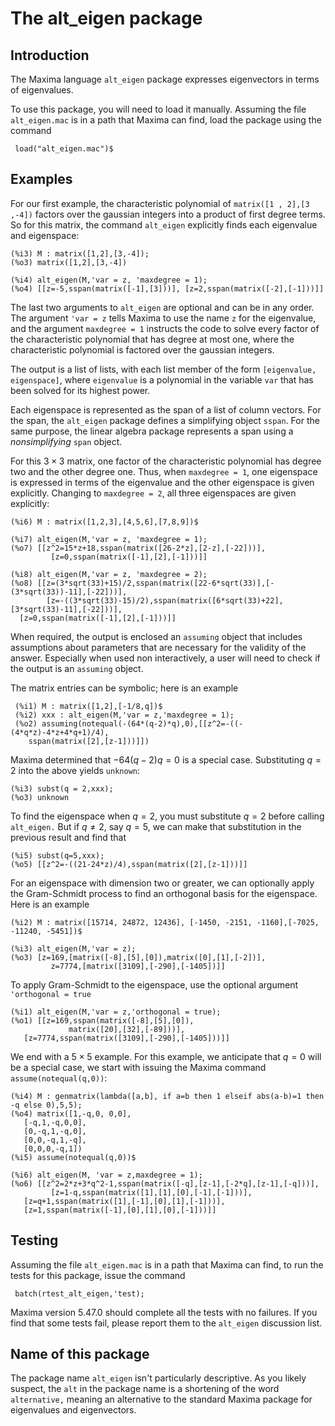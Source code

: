 # The alt_eigen package

## Introduction

The Maxima language `alt_eigen` package expresses eigenvectors in terms of eigenvalues.

To use this package, you will need to load it manually. Assuming the file
`alt_eigen.mac` is in a path that Maxima can find, load the package using the command

~~~
 load("alt_eigen.mac")$
~~~

## Examples

For our first example, the characteristic polynomial of `matrix([1 , 2],[3 ,-4])` factors over the gaussian integers into a product of first degree terms. So for this matrix, the command `alt_eigen` explicitly finds each eigenvalue and eigenspace:

~~~
(%i3) M : matrix([1,2],[3,-4]);
(%o3) matrix([1,2],[3,-4])

(%i4) alt_eigen(M,'var = z, 'maxdegree = 1);
(%o4) [[z=-5,sspan(matrix([-1],[3]))], [z=2,sspan(matrix([-2],[-1]))]]
~~~

The last two arguments to `alt_eigen` are optional and can be in any order.
The argument `'var = z` tells Maxima to use the name `z` for the eigenvalue, and the argument `maxdegree = 1` instructs the code to solve every factor of the characteristic polynomial that has degree at most one, where the characteristic polynomial is factored over the gaussian integers.

The output is a list of lists, with each list member of the form `[eigenvalue, eigenspace]`, where `eigenvalue` is a polynomial in the variable `var` that has been solved for its highest power.

Each eigenspace is represented as the span of a list of column vectors.
For the span, the `alt_eigen` package defines a simplifying object `sspan`.
For the same purpose, the linear algebra package represents a span using a _nonsimplifying_ `span` object.

For this $3 \times 3$ matrix, one factor of the characteristic polynomial has degree two and the other degree one. Thus, when `maxdegree = 1`, one eigenspace is expressed
in terms of the eigenvalue and the other eigenspace is given explicitly. Changing
to `maxdegree = 2`, all three eigenspaces are given explicitly:

~~~
(%i6) M : matrix([1,2,3],[4,5,6],[7,8,9])$

(%i7) alt_eigen(M,'var = z, 'maxdegree = 1);
(%o7) [[z^2=15*z+18,sspan(matrix([26-2*z],[2-z],[-22]))], 
         [z=0,sspan(matrix([-1],[2],[-1]))]]

(%i8) alt_eigen(M,'var = z, 'maxdegree = 2);
(%o8) [[z=(3*sqrt(33)+15)/2,sspan(matrix([22-6*sqrt(33)],[-(3*sqrt(33))-11],[-22]))],  
        [z=-((3*sqrt(33)-15)/2),sspan(matrix([6*sqrt(33)+22],[3*sqrt(33)-11],[-22]))],
  [z=0,sspan(matrix([-1],[2],[-1]))]]
~~~

When required, the output is enclosed an `assuming` object that includes assumptions about parameters that are necessary for the validity of the answer. Especially when
used non interactively, a user will need to check if the output is an `assuming` object.

 The matrix entries can be symbolic; here is an example

~~~  
 (%i1) M : matrix([1,2],[-1/8,q])$
 (%i2) xxx : alt_eigen(M,'var = z,'maxdegree = 1);
 (%o2) assuming(notequal(-(64*(q-2)*q),0),[[z^2=-((-(4*q*z)-4*z+4*q+1)/4),
    sspan(matrix([2],[z-1]))]])
 ~~~

 Maxima determined that $-64(q-2) q = 0$ is a special case. Substituting $q=2$
 into the above yields `unknown`:

 ~~~
(%i3) subst(q = 2,xxx);
(%o3) unknown
 ~~~

 To find the eigenspace when $q = 2$, you must substitute $q = 2$ before calling `alt_eigen.` But if $q \neq 2$, say $q = 5$, we can make that substitution in the previous result and find that

 ~~~
(%i5) subst(q=5,xxx);
(%o5) [[z^2=-((21-24*z)/4),sspan(matrix([2],[z-1]))]]
 ~~~

For an eigenspace with dimension two or greater, we can optionally apply the
Gram-Schmidt process to find an orthogonal basis for the eigenspace. Here is
an example

~~~
(%i2) M : matrix([15714, 24872, 12436], [-1450, -2151, -1160],[-7025, -11240, -5451])$

(%i3) alt_eigen(M,'var = z);
(%o3) [z=169,[matrix([-8],[5],[0]),matrix([0],[1],[-2])],
         z=7774,[matrix([3109],[-290],[-1405])]]
~~~

To apply Gram-Schmidt to the eigenspace, use the optional argument
`'orthogonal = true`

~~~
(%i1) alt_eigen(M,'var = z,'orthogonal = true);
(%o1) [[z=169,sspan(matrix([-8],[5],[0]),
             matrix([20],[32],[-89]))],
   [z=7774,sspan(matrix([3109],[-290],[-1405]))]]
~~~

We end with a $5\times 5$ example. For this example, we anticipate that
$q = 0$ will be a special case, we start with issuing the Maxima command
`assume(notequal(q,0))`:

~~~
(%i4) M : genmatrix(lambda([a,b], if a=b then 1 elseif abs(a-b)=1 then -q else 0),5,5);
(%o4) matrix([1,-q,0, 0,0],
   [-q,1,-q,0,0],
   [0,-q,1,-q,0],
   [0,0,-q,1,-q],
   [0,0,0,-q,1])
(%i5) assume(notequal(q,0))$

(%i6) alt_eigen(M, 'var = z,maxdegree = 1);
(%o6) [[z^2=2*z+3*q^2-1,sspan(matrix([-q],[z-1],[-2*q],[z-1],[-q]))],
         [z=1-q,sspan(matrix([1],[1],[0],[-1],[-1]))],
   [z=q+1,sspan(matrix([1],[-1],[0],[1],[-1]))],
   [z=1,sspan(matrix([-1],[0],[1],[0],[-1]))]]
~~~

## Testing

Assuming the file `alt_eigen.mac` is in a path that Maxima can find, to run the tests for this package, issue the command
~~~
 batch(rtest_alt_eigen,'test);
~~~
Maxima version 5.47.0 should complete all the tests with no failures. If you find that some tests fail, please report them to the `alt_eigen` discussion list.

## Name of this package

The package name `alt_eigen` isn't particularly descriptive. As you likely suspect, the `alt` in the package name is a shortening of the word `alternative,` meaning an alternative to the standard Maxima package for eigenvalues and eigenvectors. 
